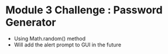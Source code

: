 # Module 3 Challenge : Password Generator 
- Using Math.random() method
- Will add the alert prompt to GUI in the future
